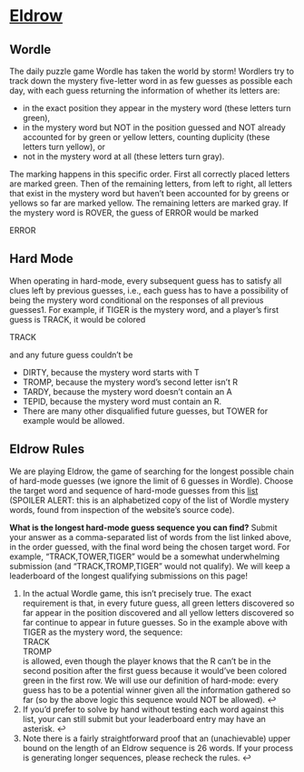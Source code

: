 # [Eldrow](https://www.janestreet.com/puzzles/current-puzzle/)

## Wordle
The daily puzzle game Wordle has taken the world by storm! Wordlers try to track down the mystery five-letter word in as few guesses as possible each day, with each guess returning the information of whether its letters are:

- in the exact position they appear in the mystery word (these letters turn green),
- in the mystery word but NOT in the position guessed and NOT already accounted for by green or yellow letters, counting duplicity (these letters turn yellow), or
- not in the mystery word at all (these letters turn gray).

The marking happens in this specific order. First all correctly placed letters are marked green. Then of the remaining letters, from left to right, all letters that exist in the mystery word but haven’t been accounted for by greens or yellows so far are marked yellow. The remaining letters are marked gray. If the mystery word is ROVER, the guess of ERROR would be marked

ERROR

## Hard Mode

When operating in hard-mode, every subsequent guess has to satisfy all clues left by previous guesses, i.e., each guess has to have a possibility of being the mystery word conditional on the responses of all previous guesses1. For example, if TIGER is the mystery word, and a player’s first guess is TRACK, it would be colored

TRACK

and any future guess couldn’t be

- DIRTY, because the mystery word starts with T
- TROMP, because the mystery word’s second letter isn’t R
- TARDY, because the mystery word doesn’t contain an A
- TEPID, because the mystery word must contain an R.
- There are many other disqualified future guesses, but TOWER for example would be allowed.

## Eldrow Rules
We are playing Eldrow, the game of searching for the longest possible chain of hard-mode guesses (we ignore the limit of 6 guesses in Wordle). Choose the target word and sequence of hard-mode guesses from this [list](wordlist.csv) (SPOILER ALERT: this is an alphabetized copy of the list of Wordle mystery words, found from inspection of the website’s source code).

__What is the longest hard-mode guess sequence you can find?__ Submit your answer as a comma-separated list of words from the list linked above, in the order guessed, with the final word being the chosen target word. For example, “TRACK,TOWER,TIGER” would be a somewhat underwhelming submission (and “TRACK,TROMP,TIGER” would not qualify). We will keep a leaderboard of the longest qualifying submissions on this page!

1. In the actual Wordle game, this isn’t precisely true. The exact requirement is that, in every future guess, all green letters discovered so far appear in the position discovered and all yellow letters discovered so far continue to appear in future guesses. So in the example above with TIGER as the mystery word, the sequence:  
TRACK  
TROMP  
is allowed, even though the player knows that the R can’t be in the second position after the first guess because it would’ve been colored green in the first row. We will use our definition of hard-mode: every guess has to be a potential winner given all the information gathered so far (so by the above logic this sequence would NOT be allowed). ↩
1. If you’d prefer to solve by hand without testing each word against this list, your can still submit but your leaderboard entry may have an asterisk. ↩
1. Note there is a fairly straightforward proof that an (unachievable) upper bound on the length of an Eldrow sequence is 26 words. If your process is generating longer sequences, please recheck the rules. ↩
